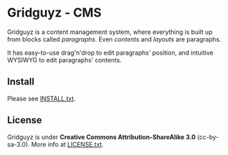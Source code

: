 Gridguyz - CMS
==============

Gridguyz is a content management system, where everything is built up from
blocks called *paragraphs*. Even *contents* and *layouts* are paragraphs.

It has easy-to-use drag'n'drop to edit paragraphs' position, and intuitive
WYSIWYG to edit paragraphs' contents.

Install
-------

Please see [INSTALL.txt](INSTALL.txt).

License
-------

Gridguyz is under **Creative Commons Attribution-ShareAlike 3.0** (cc-by-sa-3.0).
More info at [LICENSE.txt](LICENSE.txt).

